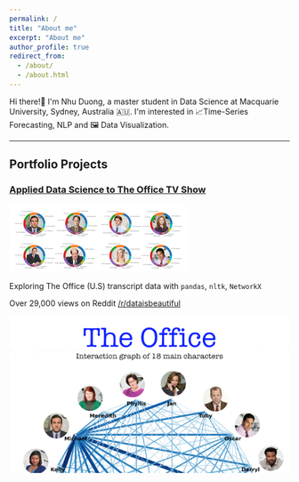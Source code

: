```yaml
---
permalink: /
title: "About me"
excerpt: "About me"
author_profile: true
redirect_from: 
  - /about/
  - /about.html
---
```


Hi there!👋 I'm Nhu Duong, a master student in Data Science at Macquarie University, Sydney, Australia 🇦🇺. I'm interested in 📈Time-Series Forecasting, NLP and 🖼 Data Visualization. 

---
## Portfolio Projects
### [Applied Data Science to The Office TV Show](/portfolio/Applied_DS_TheOffice/)
![Alt text](/images/The_Office_imgs/emotion_small.png)

Exploring The Office (U.S) transcript data with `pandas`, `nltk`, `NetworkX` 

Over 29,000 views on Reddit [/r/dataisbeautiful](https://www.reddit.com/r/dataisbeautiful/comments/lulc9h/interaction_graph_of_18_characters_in_the_office/)

![Alt text](../images/The_Office_imgs/TheOffice_wob_thumbnail.png)